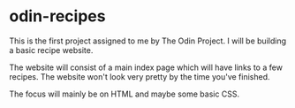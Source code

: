 # odin-recipes

This is the first project assigned to me by The Odin Project. I will be building a basic recipe
website.

The website will consist of a main index page which will have links to a few recipes. The website
won't look very pretty by the time you've finished.

The focus will mainly be on HTML and maybe some basic CSS.
